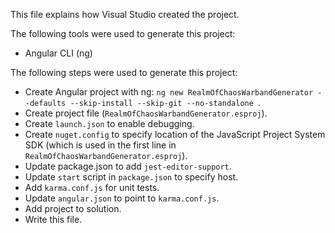 This file explains how Visual Studio created the project.

The following tools were used to generate this project:
- Angular CLI (ng)

The following steps were used to generate this project:
- Create Angular project with ng: `ng new RealmOfChaosWarbandGenerator --defaults --skip-install --skip-git --no-standalone `.
- Create project file (`RealmOfChaosWarbandGenerator.esproj`).
- Create `launch.json` to enable debugging.
- Create `nuget.config` to specify location of the JavaScript Project System SDK (which is used in the first line in `RealmOfChaosWarbandGenerator.esproj`).
- Update package.json to add `jest-editor-support`.
- Update `start` script in `package.json` to specify host.
- Add `karma.conf.js` for unit tests.
- Update `angular.json` to point to `karma.conf.js`.
- Add project to solution.
- Write this file.
